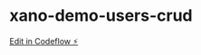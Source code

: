 # xano-demo-users-crud

[Edit in Codeflow ⚡️](https://stackblitz.com/~/github.com/robertkibet/xano-demo-users-crud)